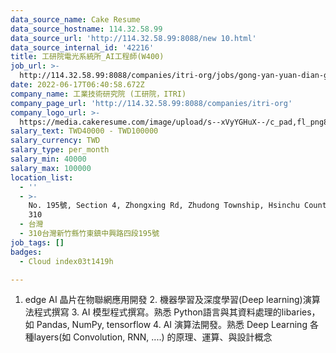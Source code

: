 ```yaml
---
data_source_name: Cake Resume
data_source_hostname: 114.32.58.99
data_source_url: 'http://114.32.58.99:8088/new 10.html'
data_source_internal_id: '42216'
title: 工研院電光系統所_AI工程師(W400)
job_url: >-
  http://114.32.58.99:8088/companies/itri-org/jobs/gong-yan-yuan-dian-guang-xi-tong-suo-AI-gong-cheng-shi-W400
date: 2022-06-17T06:40:58.672Z
company_name: 工業技術研究院 (工研院，ITRI)
company_page_url: 'http://114.32.58.99:8088/companies/itri-org'
company_logo_url: >-
  https://media.cakeresume.com/image/upload/s--xVyYGHuX--/c_pad,fl_png8,h_200,w_200/v1655520747/e316c1dl5ugwiom3zbgd.png
salary_text: TWD40000 - TWD100000
salary_currency: TWD
salary_type: per_month
salary_min: 40000
salary_max: 100000
location_list:
  - ''
  - >-
    No. 195號, Section 4, Zhongxing Rd, Zhudong Township, Hsinchu County, Taiwan
    310
  - 台灣
  - 310台灣新竹縣竹東鎮中興路四段195號
job_tags: []
badges:
  - Cloud index03t1419h

---
```


1. edge AI 晶片在物聯網應用開發 2. 機器學習及深度學習(Deep learning)演算法程式撰寫 3. AI 模型程式撰寫。熟悉 Python語言與其資料處理的libaries，如 Pandas, NumPy, tensorflow 4. AI 演算法開發。熟悉 Deep Learning 各種layers(如 Convolution, RNN, ....) 的原理、運算、與設計概念